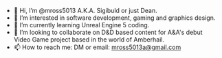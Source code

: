 - 👋 Hi, I’m @mross5013 A.K.A. Sigibuld or just Dean.
- 👀 I’m interested in software development, gaming and graphics design.
- 🌱 I’m currently learning Unreal Engine 5 coding.
- 💞️ I’m looking to collaborate on D&D based content for A&A's debut Video Game project based in the world of Amberhail.
- 📫 How to reach me: DM or email: mross5013a@gmail.com
